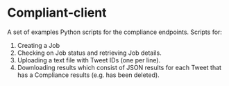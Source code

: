 # Compliant-client

A set of examples Python scripts for the compliance endpoints. Scripts for:
  1) Creating a Job 
  2) Checking on Job status and retrieving Job details.
  3) Uploading a text file with Tweet IDs (one per line).
  4) Downloading results which consist of JSON results for each Tweet that has a Compliance results (e.g. has been deleted).
  
  
